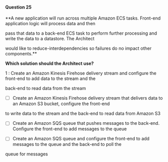 #### Question  25


**A new application will run across multiple Amazon ECS tasks. Front-end application logic will process data and then

pass that data to a back-end ECS task to perform further processing and write the data to a datastore. The Architect

would like to reduce-interdependencies so failures do no impact other components.**


**Which solution should the Architect use?**


1 : Create an Amazon Kinesis Firehose delivery stream and configure the front-end to add data to the stream and the

back-end to read data from the stream


- [ ] Create an Amazon Kinesis Firehose delivery stream that delivers data to an Amazon S3 bucket, configure the front-end

to write data to the stream and the back-end to read data from Amazon S3


- [ ] Create an Amazon SQS queue that pushes messages to the back-end. Configure the front-end to add messages to the queue


- [ ] Create an Amazon SQS queue and configure the front-end to add messages to the queue and the back-end to poll the

queue for messages

